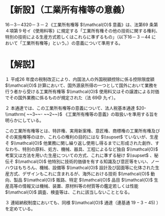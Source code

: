 # 【新設】（工業所有権等の意義）

16－3－4320－３－２《工業所有権等 $\\mathcal{O}$ 意義》は、法第69 条第４項第９号イ《使用料等》に規定する「工業所有権その他の技術に関する権利、特別の技術による生産方式若しくはこれらに準ずるもの」（以下16－３－44 において「工業所有権等」という。）の意義について準用する。

# 【解説】

１ 平成26 年度の税制改正により、内国法人の外国税額控除に係る控除限度額 $\\mathcal{O}$ 計算において、国外源泉所得の一つとして国外において業務を行う者から受ける工業所有権等 $\\mathcal{O}$ 使用料又はその譲渡による対価でその国外業務に係るものが規定された（法 $69@$ 九イ）。

２ 本通達では、この工業所有権等の意義について、法人税基本通達 $20-\\mathrm{ ~~3~~- ~~2~~}$ 《工業所有権等の意義》の取扱いを準用する旨を明らかにしている。

この工業所有権等とは、特許権、実用新案権、意匠権、商標権の工業所有権及びその実施権等のほか、これらの権利の目的にはな $\\supset$ ていないが、生産そ $\\mathcal{O}$ 他業務に関し繰り返し使用し得るまでに形成された創作、すなわち、特別の原料、処方、機械、器具、工程によるなど独自 $\\mathcal{O}$ 考案又は方法を用いた生産についての方式、これに準ずる秘け $\\supset$ 、秘伝そ $\\mathcal{O}$ 他特別に技術的価値を有する知識及び意匠等をいい、ノーハウはもちろん、機械、設備等 $\\mathcal{O}$ 設計及び図面等に化体された生産方式、デザインもこれに含まれるが、海外における技術 $\\mathcal{O}$ 動向、製品 $\\mathcal{O}$ 販路、特定 $\\mathcal{O}$ 品目 $\\mathcal{O}$ 生産高等の情報又は機械、装置、原材料等の材質等の鑑定若しくは性能 $\\mathcal{O}$ 調査、検査等は、これに該当しないこととなる。

３ 連結納税制度においても、同様 $\\mathcal{O}$ 通達（連基通 $19-3-45)$ ）を定めている。